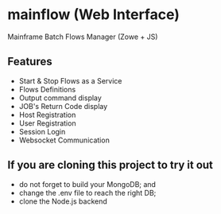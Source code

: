 # mainflow (Web Interface)

Mainframe Batch Flows Manager (Zowe + JS)

## Features

  * Start & Stop Flows as a Service
  * Flows Definitions
  * Output command display
  * JOB's Return Code display
  * Host Registration
  * User Registration
  * Session Login
  * Websocket Communication

## If you are cloning this project to try it out

 * do not forget to build your MongoDB; and
 * change the .env file to reach the right DB;
 * clone the Node.js backend
